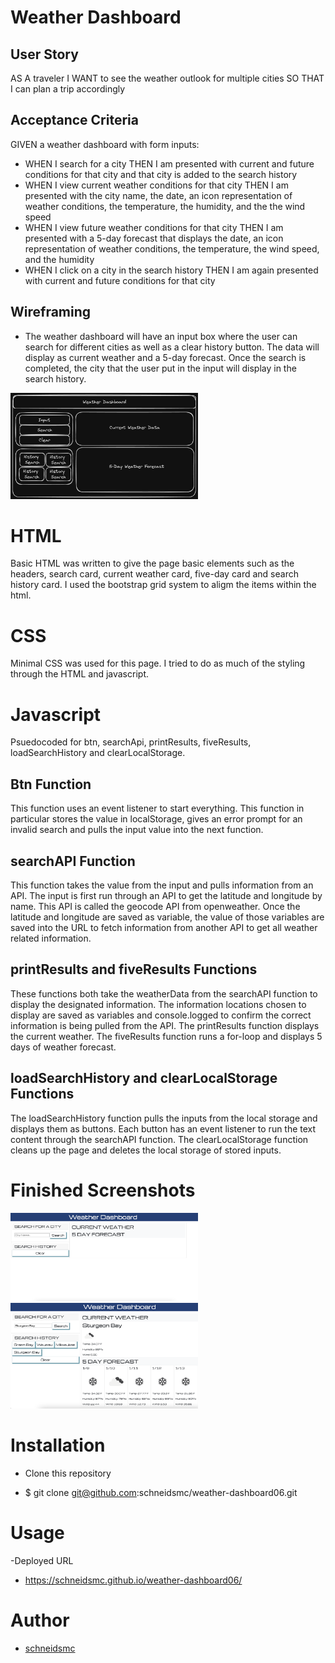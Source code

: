 # Weather Dashboard

## User Story
AS A traveler
I WANT to see the weather outlook for multiple cities
SO THAT I can plan a trip accordingly

## Acceptance Criteria

GIVEN a weather dashboard with form inputs:

- WHEN I search for a city THEN I am presented with current and future conditions for that city and that city is added to the search history
- WHEN I view current weather conditions for that city THEN I am presented with the city name, the date, an icon representation of weather conditions, the temperature, the humidity, and the the wind speed
- WHEN I view future weather conditions for that city THEN I am presented with a 5-day forecast that displays the date, an icon representation of weather conditions, the temperature, the wind speed, and the humidity
- WHEN I click on a city in the search history THEN I am again presented with current and future conditions for that city


## Wireframing
- The weather dashboard will have an input box where the user can search for different cities as well as a clear history button. The data will display as current weather and a 5-day forecast. Once the search is completed, the city that the user put in the input will display in the search history.

<img src="./Assets/images/weather-dashboard-WF.png" alt="WF for dashboard" width="300" height="auto">

# HTML
Basic HTML was written to give the page basic elements such as the headers, search card, current weather card, five-day card and search history card. I used the bootstrap grid system to aligm the items within the html. 

# CSS
Minimal CSS was used for this page. I tried to do as much of the styling through the HTML and javascript. 

# Javascript
Psuedocoded for btn, searchApi, printResults, fiveResults, loadSearchHistory and clearLocalStorage.

## Btn Function
This function uses an event listener to start everything. This function in particular stores the value in localStorage, gives an error prompt for an invalid search and pulls the input value into the next function.

## searchAPI Function
This function takes the value from the input and pulls information from an API. The input is first run through an API to get the latitude and longitude by name. This API is called the geocode API from openweather.
Once the latitude and longitude are saved as variable, the value of those variables are saved into the URL to fetch information from another API to get all weather related information.

## printResults and fiveResults Functions
These functions both take the weatherData from the searchAPI function to display the designated information. The information locations chosen to display are saved as variables and console.logged to confirm the correct information is being pulled from the API. 
The printResults function displays the current weather. The fiveResults function runs a for-loop and displays 5 days of weather forecast. 

## loadSearchHistory and clearLocalStorage Functions
The loadSearchHistory function pulls the inputs from the local storage and displays them as buttons. Each button has an event listener to run the text content through the searchAPI function.
The clearLocalStorage function cleans up the page and deletes the local storage of stored inputs.

# Finished Screenshots

<img src="./Assets/images/weather-dashboard.png" alt="Empty search page" width="300" height="auto"> <img src="./Assets/images/weather-search.png" alt="search page showing results" width="300" height="auto">

# Installation

- Clone this repository

* $ git clone git@github.com:schneidsmc/weather-dashboard06.git

# Usage

-Deployed URL

* https://schneidsmc.github.io/weather-dashboard06/

# Author

* [schneidsmc](https://github.com/schneidsmc)

